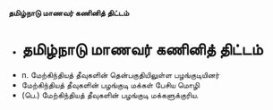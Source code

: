**தமிழ்நாடு மாணவர் கணினித் திட்டம்**
- # தமிழ்நாடு மாணவர் கணினித் திட்டம்
- n. மேற்கிந்தியத் தீவுகளின் தென்பகுதியிலுள்ள பழங்குடியினர்
- மேற்கிந்தியத் தீவுகளின் பழங்குடி மக்கள் பேசிய மொழி
- (பெ.) மேற்கிந்தியத் தீவுகளின் பழங்குடி மக்களுக்குரிய.

